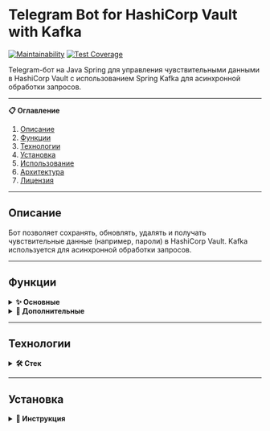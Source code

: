 # Telegram Bot for HashiCorp Vault with Kafka

[![Maintainability](https://api.codeclimate.com/v1/badges/98731fcbac73124c516b/maintainability)](https://codeclimate.com/github/BroCodeX/BroX-VaultBot/maintainability)
[![Test Coverage](https://api.codeclimate.com/v1/badges/98731fcbac73124c516b/test_coverage)](https://codeclimate.com/github/BroCodeX/BroX-VaultBot/test_coverage)

Telegram-бот на Java Spring для управления чувствительными данными в HashiCorp Vault с использованием Spring Kafka для асинхронной обработки запросов.

---

<summary><strong>📋 Оглавление</strong></summary>

1. [Описание](#описание)
2. [Функции](#функции)
3. [Технологии](#технологии)
4. [Установка](#установка)
5. [Использование](#использование)
6. [Архитектура](#архитектура)
7. [Лицензия](#лицензия)

---

## Описание

Бот позволяет сохранять, обновлять, удалять и получать чувствительные данные (например, пароли) в HashiCorp Vault. Kafka используется для асинхронной обработки запросов.

---

## Функции

<details>
<summary><strong>✨ Основные</strong></summary>

- Сохранение данных в Vault.
- Обновление и удаление данных.
- Получение данных по запросу.
- Аутентификация через Telegram ID.
</details>

<details>
<summary><strong>🔧 Дополнительные</strong></summary>

- Логирование операций.
- Уведомления об успехе/ошибках.
- Поддержка нескольких пользователей.
</details>

---

## Технологии

<details>
<summary><strong>🛠️ Стек</strong></summary>

- Java 17+
- Spring Boot 3.x
- TelegramBots
- Spring Vault
- Kafka (Spring-kafka)
- H2/PostgreSQL
- SLF4J
- Gradle 8.7
- Docker Compose
</details>

---

## Установка

<details>
<summary><strong>🚀 Инструкция</strong></summary>

1. Клонируйте репозиторий:
   ```bash
   git clone https://github.com/ваш-username/ваш-репозиторий.git
   cd ваш-репозиторий
